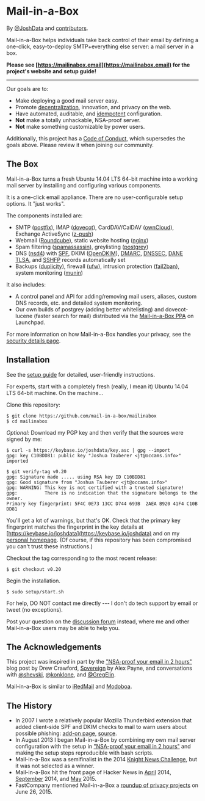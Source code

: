 Mail-in-a-Box
=============

By [@JoshData](https://github.com/JoshData) and [contributors](https://github.com/mail-in-a-box/mailinabox/graphs/contributors).

Mail-in-a-Box helps individuals take back control of their email by defining a one-click, easy-to-deploy SMTP+everything else server: a mail server in a box.

**Please see [https://mailinabox.email](https://mailinabox.email) for the project's website and setup guide!**

* * *

Our goals are to:

* Make deploying a good mail server easy.
* Promote [decentralization](http://redecentralize.org/), innovation, and privacy on the web.
* Have automated, auditable, and [idempotent](https://sharknet.us/2014/02/01/automated-configuration-management-challenges-with-idempotency/) configuration.
* **Not** make a totally unhackable, NSA-proof server.
* **Not** make something customizable by power users.

Additionally, this project has a [Code of Conduct](CODE_OF_CONDUCT.md), which supersedes the goals above. Please review it when joining our community.

The Box
-------

Mail-in-a-Box turns a fresh Ubuntu 14.04 LTS 64-bit machine into a working mail server by installing and configuring various components.

It is a one-click email appliance. There are no user-configurable setup options. It "just works".

The components installed are:

* SMTP ([postfix](http://www.postfix.org/)), IMAP ([dovecot](http://dovecot.org/)), CardDAV/CalDAV ([ownCloud](https://owncloud.org/)), Exchange ActiveSync ([z-push](https://github.com/fmbiete/Z-Push-contrib))
* Webmail ([Roundcube](http://roundcube.net/)), static website hosting ([nginx](http://nginx.org/))
* Spam filtering ([spamassassin](https://spamassassin.apache.org/)), greylisting ([postgrey](http://postgrey.schweikert.ch/))
* DNS ([nsd4](https://www.nlnetlabs.nl/projects/nsd/)) with [SPF](https://en.wikipedia.org/wiki/Sender_Policy_Framework), DKIM ([OpenDKIM](http://www.opendkim.org/)), [DMARC](https://en.wikipedia.org/wiki/DMARC), [DNSSEC](https://en.wikipedia.org/wiki/DNSSEC), [DANE TLSA](https://en.wikipedia.org/wiki/DNS-based_Authentication_of_Named_Entities), and [SSHFP](https://tools.ietf.org/html/rfc4255) records automatically set
* Backups ([duplicity](http://duplicity.nongnu.org/)), firewall ([ufw](https://launchpad.net/ufw)), intrusion protection ([fail2ban](http://www.fail2ban.org/wiki/index.php/Main_Page)), system monitoring ([munin](http://munin-monitoring.org/))

It also includes:

* A control panel and API for adding/removing mail users, aliases, custom DNS records, etc. and detailed system monitoring.
* Our own builds of postgrey (adding better whitelisting) and dovecot-lucene (faster search for mail) distributed via the [Mail-in-a-Box PPA](https://launchpad.net/~mail-in-a-box/+archive/ubuntu/ppa) on Launchpad.

For more information on how Mail-in-a-Box handles your privacy, see the [security details page](security.md).

Installation
------------

See the [setup guide](https://mailinabox.email/guide.html) for detailed, user-friendly instructions.

For experts, start with a completely fresh (really, I mean it) Ubuntu 14.04 LTS 64-bit machine. On the machine...

Clone this repository:

	$ git clone https://github.com/mail-in-a-box/mailinabox
	$ cd mailinabox

_Optional:_ Download my PGP key and then verify that the sources were signed
by me:

	$ curl -s https://keybase.io/joshdata/key.asc | gpg --import
	gpg: key C10BDD81: public key "Joshua Tauberer <jt@occams.info>" imported

	$ git verify-tag v0.20
	gpg: Signature made ..... using RSA key ID C10BDD81
	gpg: Good signature from "Joshua Tauberer <jt@occams.info>"
	gpg: WARNING: This key is not certified with a trusted signature!
	gpg:          There is no indication that the signature belongs to the owner.
	Primary key fingerprint: 5F4C 0E73 13CC D744 693B  2AEA B920 41F4 C10B DD81

You'll get a lot of warnings, but that's OK. Check that the primary key fingerprint matches the
fingerprint in the key details at [https://keybase.io/joshdata](https://keybase.io/joshdata)
and on my [personal homepage](https://razor.occams.info/). (Of course, if this repository has been compromised you can't trust these instructions.)

Checkout the tag corresponding to the most recent release:

	$ git checkout v0.20

Begin the installation.

	$ sudo setup/start.sh

For help, DO NOT contact me directly --- I don't do tech support by email or tweet (no exceptions).

Post your question on the [discussion forum](https://discourse.mailinabox.email/) instead, where me and other Mail-in-a-Box users may be able to help you.

The Acknowledgements
--------------------

This project was inspired in part by the ["NSA-proof your email in 2 hours"](http://sealedabstract.com/code/nsa-proof-your-e-mail-in-2-hours/) blog post by Drew Crawford, [Sovereign](https://github.com/sovereign/sovereign) by Alex Payne, and conversations with <a href="https://twitter.com/shevski" target="_blank">@shevski</a>, <a href="https://github.com/konklone" target="_blank">@konklone</a>, and <a href="https://github.com/gregelin" target="_blank">@GregElin</a>.

Mail-in-a-Box is similar to [iRedMail](http://www.iredmail.org/) and [Modoboa](https://github.com/tonioo/modoboa).

The History
-----------

* In 2007 I wrote a relatively popular Mozilla Thunderbird extension that added client-side SPF and DKIM checks to mail to warn users about possible phishing: [add-on page](https://addons.mozilla.org/en-us/thunderbird/addon/sender-verification-anti-phish/), [source](https://github.com/JoshData/thunderbird-spf).
* In August 2013 I began Mail-in-a-Box by combining my own mail server configuration with the setup in ["NSA-proof your email in 2 hours"](http://sealedabstract.com/code/nsa-proof-your-e-mail-in-2-hours/) and making the setup steps reproducible with bash scripts.
* Mail-in-a-Box was a semifinalist in the 2014 [Knight News Challenge](https://www.newschallenge.org/challenge/2014/submissions/mail-in-a-box), but it was not selected as a winner.
* Mail-in-a-Box hit the front page of Hacker News in [April](https://news.ycombinator.com/item?id=7634514) 2014, [September](https://news.ycombinator.com/item?id=8276171) 2014, and [May](https://news.ycombinator.com/item?id=9624267) 2015.
* FastCompany mentioned Mail-in-a-Box a [roundup of privacy projects](http://www.fastcompany.com/3047645/your-own-private-cloud) on June 26, 2015.
